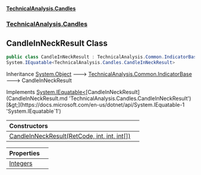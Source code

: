 #### [TechnicalAnalysis.Candles](TechnicalAnalysis.Candles.md 'TechnicalAnalysis.Candles')
### [TechnicalAnalysis.Candles](TechnicalAnalysis.Candles.md#TechnicalAnalysis.Candles 'TechnicalAnalysis.Candles')

## CandleInNeckResult Class

```csharp
public class CandleInNeckResult : TechnicalAnalysis.Common.IndicatorBase,
System.IEquatable<TechnicalAnalysis.Candles.CandleInNeckResult>
```

Inheritance [System.Object](https://docs.microsoft.com/en-us/dotnet/api/System.Object 'System.Object') &#129106; [TechnicalAnalysis.Common.IndicatorBase](https://docs.microsoft.com/en-us/dotnet/api/TechnicalAnalysis.Common.IndicatorBase 'TechnicalAnalysis.Common.IndicatorBase') &#129106; CandleInNeckResult

Implements [System.IEquatable&lt;](https://docs.microsoft.com/en-us/dotnet/api/System.IEquatable-1 'System.IEquatable`1')[CandleInNeckResult](CandleInNeckResult.md 'TechnicalAnalysis.Candles.CandleInNeckResult')[&gt;](https://docs.microsoft.com/en-us/dotnet/api/System.IEquatable-1 'System.IEquatable`1')

| Constructors | |
| :--- | :--- |
| [CandleInNeckResult(RetCode, int, int, int[])](CandleInNeckResult.CandleInNeckResult(RetCode,int,int,int[]).md 'TechnicalAnalysis.Candles.CandleInNeckResult.CandleInNeckResult(TechnicalAnalysis.Common.RetCode, int, int, int[])') | |

| Properties | |
| :--- | :--- |
| [Integers](CandleInNeckResult.Integers.md 'TechnicalAnalysis.Candles.CandleInNeckResult.Integers') | |

